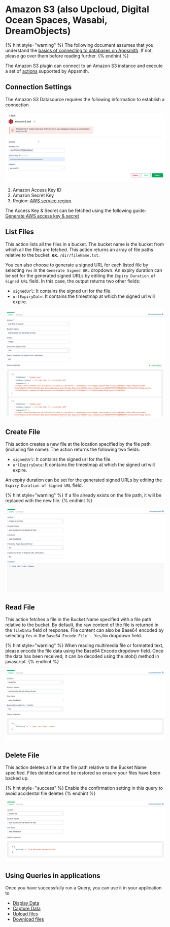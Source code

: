 # Amazon S3 \(also Upcloud, Digital Ocean Spaces, Wasabi, DreamObjects\)

{% hint style="warning" %}
The following document assumes that you understand the [basics of connecting to databases on Appsmith](../core-concepts/connecting-to-data-sources/connecting-to-databases/). If not, please go over them before reading further.
{% endhint %}

The Amazon S3 plugin can connect to an Amazon S3 instance and execute a set of [actions](querying-amazon-s3.md#supported-actions) supported by Appsmith.

## Connection Settings

The Amazon S3 Datasource requires the following information to establish a connection

![Click to expand](../.gitbook/assets/amazon_s3_create_datasource.png)

1. Amazon Access Key ID
2. Amazon Secret Key
3. Region: [AWS service region](https://docs.aws.amazon.com/general/latest/gr/rande.html).

The Access Key & Secret can be fetched using the following guide: [Generate AWS access key & secret](https://docs.aws.amazon.com/general/latest/gr/aws-sec-cred-types.html#access-keys-and-secret-access-keys)

## List Files

This action lists all the files in a bucket. The bucket name is the bucket from which all the files are fetched. This action returns an array of file paths relative to the bucket. **ex.** `/dir/fileName.txt`.

You can also choose to generate a signed URL for each listed file by selecting `Yes` in the `Generate Signed URL` dropdown. An expiry duration can be set for the generated signed URLs by editing the `Expiry Duration of Signed URL` field. In this case, the output returns two other fields:

* `signedUrl`: It contains the signed url for the file.
* `urlExpiryDate`: It contains the timestmap at which the signed url will expire. 

![Click to expand](../.gitbook/assets/amazon_s3_list_query.png)

## Create File

This action creates a new file at the location specified by the file path \(including file name\). The action returns the following two fields:

* `signedUrl`: It contains the signed url for the file.
* `urlExpiryDate`: It contains the timestmap at which the signed url will expire.

An expiry duration can be set for the generated signed URLs by editing the `Expiry Duration of Signed URL` field.

{% hint style="warning" %}
If a file already exists on the file path, it will be replaced with the new file.
{% endhint %}

![](../.gitbook/assets/create-file.png)

## Read File

This action fetches a file in the Bucket Name specified with a file path relative to the bucket. By default, the raw content of the file is returned in the `fileData` field of response. File content can also be Base64 encoded by selecting `Yes` in the `Base64 Encode File - Yes/No` dropdown field.

{% hint style="warning" %}
When reading multimedia file or formatted text, please encode the file data using the Base64 Encode dropdown field. Once the data has been received, it can be decoded using the atob\(\) method in javascript.
{% endhint %}

![Click to expand](../.gitbook/assets/amazon_s3_read_query.png)

## Delete File

This action deletes a file at the file path relative to the Bucket Name specified. Files deleted cannot be restored so ensure your files have been backed up.

{% hint style="success" %}
Enable the confirmation setting in this query to avoid accidental file deletes
{% endhint %}

![Click to expand](../.gitbook/assets/amazon_s3_delete_query.png)

## Using Queries in applications

Once you have successfully run a Query, you can use it in your application to

* [Display Data](../core-concepts/displaying-data-read/)
* [Capture Data](../core-concepts/capturing-data-write/)
* [Upload files](https://docs.appsmith.com/how-to-guides/how-to-upload-to-s3)
* [Download files](https://docs.appsmith.com/how-to-guides/how-to-upload-to-s3#downloading-files)

